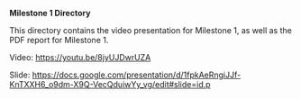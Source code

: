 **Milestone 1 Directory**

This directory contains the video presentation for Milestone 1, as well as
the PDF report for Milestone 1.

Video: https://youtu.be/8jyUJDwrUZA

Slide: https://docs.google.com/presentation/d/1fpkAeRngiJJf-KnTXXH6_o9dm-X9Q-VecQduiwYy_vg/edit#slide=id.p
